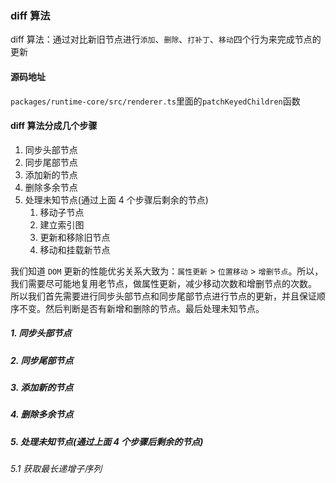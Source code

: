 ### diff 算法

diff 算法：通过对比新旧节点进行`添加`、`删除`、`打补丁`、`移动`四个行为来完成节点的更新

#### 源码地址

`packages/runtime-core/src/renderer.ts`里面的`patchKeyedChildren`函数

#### diff 算法分成几个步骤

1. 同步头部节点
2. 同步尾部节点
3. 添加新的节点
4. 删除多余节点
5. 处理未知节点(通过上面 4 个步骤后剩余的节点)
   1. 移动子节点
   2. 建立索引图
   3. 更新和移除旧节点
   4. 移动和挂载新节点

我们知道 `DOM` 更新的性能优劣关系大致为：`属性更新` > `位置移动` > `增删节点`。所以，我们需要尽可能地复用老节点，做属性更新，减少移动次数和增删节点的次数。
所以我们首先需要进行同步头部节点和同步尾部节点进行节点的更新，并且保证顺序不变。然后判断是否有新增和删除的节点。最后处理未知节点。

##### 1. 同步头部节点

##### 2. 同步尾部节点

##### 3. 添加新的节点

##### 4. 删除多余节点

##### 5. 处理未知节点(通过上面 4 个步骤后剩余的节点)

###### 5.1 获取最长递增子序列
